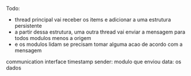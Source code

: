 Todo:
- thread principal vai receber os items e adicionar a uma estrutura persistente
- a partir dessa estrutura, uma outra thread vai enviar a mensagem para todos modulos menos a origem
- e os modulos lidam se precisam tomar alguma acao de acordo com a mensagem


communication interface
timestamp
sender: modulo que enviou
data: os dados
